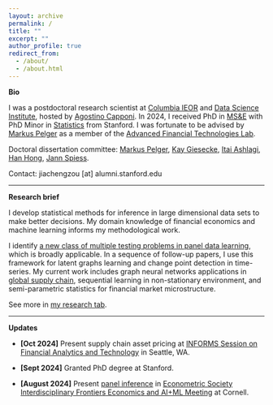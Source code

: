 ```yaml
---
layout: archive
permalink: /
title: ""
excerpt: ""
author_profile: true
redirect_from:
  - /about/
  - /about.html
---
```

__Bio__    

I was a postdoctoral research scientist at [Columbia IEOR](https://ieor.columbia.edu/) and [Data Science Institute](https://datascience.columbia.edu/), hosted by [Agostino Capponi](https://www.columbia.edu/~ac3827/). In 2024, I received PhD in [MS&E](https://msande.stanford.edu/) with PhD Minor in [Statistics](https://statistics.stanford.edu/) from Stanford. I was fortunate to be advised by [Markus Pelger](https://mpelger.people.stanford.edu/) as a member of the [Advanced Financial Technologies Lab](https://fintech.stanford.edu/). <br>

Doctoral dissertation committee: [Markus Pelger](https://mpelger.people.stanford.edu/), [Kay Giesecke](https://giesecke.people.stanford.edu/), [Itai Ashlagi](https://web.stanford.edu/~iashlagi/), [Han Hong](https://profiles.stanford.edu/han-hong), [Jann Spiess](https://gsb-faculty.stanford.edu/jann-spiess/). <br>


Contact: jiachengzou [at] alumni.stanford.edu <br>

------

__Research brief__    

I develop statistical methods for inference in large dimensional data sets to make better decisions. My domain knowledge of financial economics and machine learning informs my methodological work. 

I identify [a new class of multiple testing problems in panel data learning](https://papers.ssrn.com/sol3/papers.cfm?abstract_id=4315891), which is broadly applicable. In a sequence of follow-up papers, I use this framework for latent graphs learning and change point detection in time-series. My current work includes graph neural networks applications in [global supply chain](https://papers.ssrn.com/sol3/papers.cfm?abstract_id=5031617), sequential learning in non-stationary environment, and semi-parametric statistics for financial market microstructure.

See more in [my research tab](https://jiachzou.github.io//research/).

------

__Updates__

* **[Oct 2024]** Present supply chain asset pricing at [INFORMS Session on Financial Analytics and Technology](https://submissions.mirasmart.com/InformsAnnual2024/Itinerary/EventDetail.aspx?evt=853) in Seattle, WA.

* **[Sept 2024]** Granted PhD degree at Stanford.

* **[August 2024]** Present [panel inference](https://papers.ssrn.com/sol3/papers.cfm?abstract_id=4315891) in [Econometric Society Interdisciplinary Frontiers Economics and AI+ML Meeting](https://www.econometricsociety.org/regional-activities/schedule/2024/08/13/2024-ESIFEconomics-and-AIML-Meeting#logistics) at Cornell.


